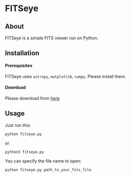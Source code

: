 # FITSeye
## About
FITSeye is a simple FITS viewer run on Python.

## Installation
#### Prerequisites
FITSeye uses `astropy`, `matplotlib`, `numpy`. Please install them.

#### Download
Please download from [here]()

## Usage
Just run this:
```shell
python fitseye.py
```
or
```shell
python3 fitseye.py
```

You can specify the file name to open:
```shell
python fitseye.py path_to_your_fits_file
```

